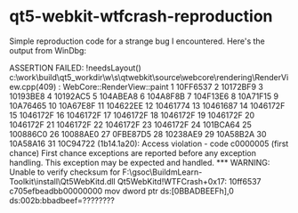 # qt5-webkit-wtfcrash-reproduction
Simple reproduction code for a strange bug I encountered.
Here's the output from WinDbg:

ASSERTION FAILED: !needsLayout()
c:\work\build\qt5_workdir\w\s\qtwebkit\source\webcore\rendering\RenderView.cpp(409) : WebCore::RenderView::paint
1   10FF6537
2   10172BF9
3   10193BE8
4   10192AC5
5   104ABEA8
6   104A8F8B
7   104F13E6
8   10A71F15
9   10A76465
10  10A67E8F
11  104622EE
12  10461774
13  10461687
14  1046172F
15  1046172F
16  1046172F
17  1046172F
18  1046172F
19  1046172F
20  1046172F
21  1046172F
22  1046172F
23  1046172F
24  101BCA64
25  100886C0
26  10088AE0
27  0FBE87D5
28  10238AE9
29  10A58B2A
30  10A58A16
31  10C94722
(1b14.1a20): Access violation - code c0000005 (first chance)
First chance exceptions are reported before any exception handling.
This exception may be expected and handled.
*** WARNING: Unable to verify checksum for F:\gsoc\BuildmLearn-Toolkit\install\Qt5WebKitd.dll
Qt5WebKitd!WTFCrash+0x17:
10ff6537 c705efbeadbb00000000 mov dword ptr ds:[0BBADBEEFh],0 ds:002b:bbadbeef=????????
